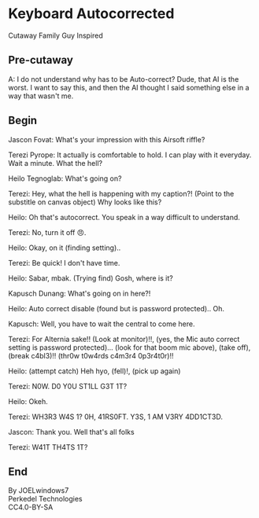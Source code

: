 # Keyboard Autocorrected

Cutaway Family Guy Inspired

## Pre-cutaway

A: I do not understand why has to be Auto-correct? Dude, that AI is the worst. I want to say this, and then the AI thought I said something else in a way that wasn't me.

## Begin

Jascon Fovat: What's your impression with this Airsoft riffle?

Terezi Pyrope: It actually is comfortable to hold. I can play with it everyday. Wait a minute. What the hell?

Heilo Tegnoglab: What's going on?

Terezi: Hey, what the hell is happening with my caption?! (Point to the substitle on canvas object) Why looks like this?

Heilo: Oh that's autocorrect. You speak in a way difficult to understand.

Terezi: No, turn it off 😠.

Heilo: Okay, on it (finding setting)..

Terezi: Be quick! I don't have time.

Heilo: Sabar, mbak. (Trying find) Gosh, where is it?

Kapusch Dunang: What's going on in here?!

Heilo: Auto correct disable (found but is password protected).. Oh.

Kapusch: Well, you have to wait the central to come here.

Terezi: For Alternia sake!! (Look at monitor)!!, (yes, the Mic auto correct setting is password protected)... (look for that boom mic above), (take off), (break c4bl3)!! (thr0w t0w4rds c4m3r4 0p3r4t0r)!!

Heilo: (attempt catch) Heh hyo, (fell)!, (pick up again)

Terezi: N0W. D0 Y0U ST1LL G3T 1T?

Heilo: Okeh.

Terezi: WH3R3 W4S 1? 0H, 41RS0FT. Y3S, 1 AM V3RY 4DD1CT3D.

Jascon: Thank you. Well that's all folks

Terezi: W41T TH4TS 1T?

## End

By JOELwindows7  
Perkedel Technologies  
CC4.0-BY-SA